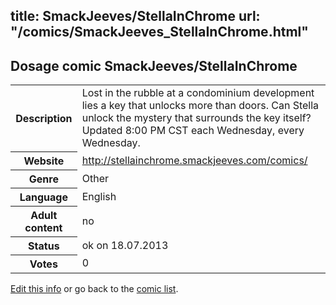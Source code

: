 title: SmackJeeves/StellaInChrome
url: "/comics/SmackJeeves_StellaInChrome.html"
---
Dosage comic SmackJeeves/StellaInChrome
-----------------------------------------

<p id="msg"></p>
<script type="text/javascript">
if (window.location.search === '?edit_info_mail=sent_ok') {
  var elem = document.getElementById("msg");
  elem.innerHTML = 'Edited information sucessfully sent for review, which is usually done daily. Thanks!';
  elem.className = 'ok';
}
</script>
<table class="comicinfo">
<tr>
<th>Description</th><td>Lost in the rubble at a condominium development lies a key that unlocks more than doors. Can Stella unlock the mystery that surrounds the key itself? Updated 8:00 PM CST each Wednesday, every Wednesday.</td>
</tr>
<tr>
<th>Website</th><td><a href="http://stellainchrome.smackjeeves.com/comics/">http://stellainchrome.smackjeeves.com/comics/</a></td>
</tr>
<tr>
<th>Genre</th><td>Other</td>
</tr>
<tr>
<th>Language</th><td>English</td>
</tr>
<tr>
<th>Adult content</th><td>no</td>
</tr>
<tr>
<th>Status</th><td>ok on 18.07.2013</td>
</tr>
<tr>
<th>Votes</th><td>0</td>
</tr>
</table>

[Edit this info](SmackJeeves_StellaInChrome_edit.html) or go back to the [comic list](../comic-index.html).
